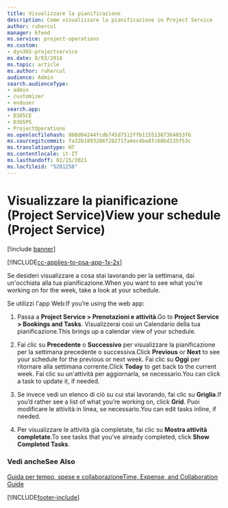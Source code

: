 ```yaml
---
title: Visualizzare la pianificazione
description: Come visualizzare la pianificazione in Project Service
author: ruhercul
manager: kfend
ms.service: project-operations
ms.custom:
- dyn365-projectservice
ms.date: 8/03/2018
ms.topic: article
ms.author: ruhercul
audience: Admin
search.audienceType:
- admin
- customizer
- enduser
search.app:
- D365CE
- D365PS
- ProjectOperations
ms.openlocfilehash: 800d04244fcdb745d7512ffb11551367364053f6
ms.sourcegitcommit: fa32b1893286f20271fa4ec4be8fc68bd135f53c
ms.translationtype: HT
ms.contentlocale: it-IT
ms.lasthandoff: 02/15/2021
ms.locfileid: "5281258"
---
```

# <a name="view-your-schedule-project-service"></a><span data-ttu-id="f9561-103">Visualizzare la pianificazione (Project Service)</span><span class="sxs-lookup"><span data-stu-id="f9561-103">View your schedule (Project Service)</span></span>

[!include [banner](../includes/psa-now-project-operations.md)]

[!INCLUDE[cc-applies-to-psa-app-1x-2x](../includes/cc-applies-to-psa-app-1x-2x.md)]

<span data-ttu-id="f9561-104">Se desideri visualizzare a cosa stai lavorando per la settimana, dai un'occhiata alla tua pianificazione.</span><span class="sxs-lookup"><span data-stu-id="f9561-104">When you want to see what you’re working on for the week, take a look at your schedule.</span></span>  
  
 <span data-ttu-id="f9561-105">Se utilizzi l'app Web:</span><span class="sxs-lookup"><span data-stu-id="f9561-105">If you’re using the web app:</span></span>  
  
1.  <span data-ttu-id="f9561-106">Passa a **Project Service > Prenotazioni e attività**.</span><span class="sxs-lookup"><span data-stu-id="f9561-106">Go to **Project Service > Bookings and Tasks**.</span></span> <span data-ttu-id="f9561-107">Visualizzerai così un Calendario della tua pianificazione.</span><span class="sxs-lookup"><span data-stu-id="f9561-107">This brings up a calendar view of your schedule.</span></span>  
  
2.  <span data-ttu-id="f9561-108">Fai clic su **Precedente** o **Successivo** per visualizzare la pianificazione per la settimana precedente o successiva.</span><span class="sxs-lookup"><span data-stu-id="f9561-108">Click **Previous** or **Next** to see your schedule for the previous or next week.</span></span> <span data-ttu-id="f9561-109">Fai clic su **Oggi** per ritornare alla settimana corrente.</span><span class="sxs-lookup"><span data-stu-id="f9561-109">Click **Today** to get back to the current week.</span></span> <span data-ttu-id="f9561-110">Fai clic su un'attività per aggiornarla, se necessario.</span><span class="sxs-lookup"><span data-stu-id="f9561-110">You can click a task to update it, if needed.</span></span>  
  
3.  <span data-ttu-id="f9561-111">Se invece vedi un elenco di ciò su cui stai lavorando, fai clic su **Griglia**.</span><span class="sxs-lookup"><span data-stu-id="f9561-111">If you’d rather see a list of what you’re working on, click **Grid**.</span></span> <span data-ttu-id="f9561-112">Puoi modificare le attività in linea, se necessario.</span><span class="sxs-lookup"><span data-stu-id="f9561-112">You can edit tasks inline, if needed.</span></span>  
  
4.  <span data-ttu-id="f9561-113">Per visualizzare le attività già completate, fai clic su **Mostra attività completate**.</span><span class="sxs-lookup"><span data-stu-id="f9561-113">To see tasks that you’ve already completed, click **Show Completed Tasks**.</span></span>  
  
### <a name="see-also"></a><span data-ttu-id="f9561-114">Vedi anche</span><span class="sxs-lookup"><span data-stu-id="f9561-114">See Also</span></span>  
 [<span data-ttu-id="f9561-115">Guida per tempo, spese e collaborazione</span><span class="sxs-lookup"><span data-stu-id="f9561-115">Time, Expense, and Collaboration Guide</span></span>](../psa/time-expense-collaboration-guide.md)


[!INCLUDE[footer-include](../includes/footer-banner.md)]